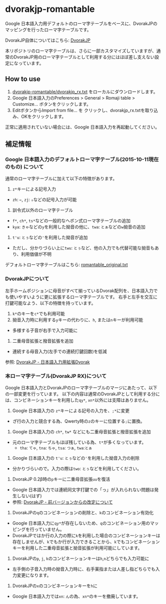 # dvorakjp-romantable
Google 日本語入力用デフォルトのローマ字テーブルをベースに、DvorakJPのマッピングを行ったローマ字テーブルです。

DvorakJP自体についてはこちら: [DvorakJP](http://www7.plala.or.jp/dvorakjp/)

本リポジトリのローマ字テーブルは、さらに一部カスタマイズしていますが、通常のDvorakJP用のローマ字テーブルとして利用する分にはほぼ差し支えない設定になっています。

## How to use

1. [dvorakjp-romantable/dvorakjp_rx.txt](https://github.com/shinespark/dvorakjp-romantable/blob/master/dvorakjp_rx.txt) をローカルにダウンロードします。
1. Google 日本語入力のPreferences > General > Romaji table > Customize... ボタンをクリックします。
1. EditボタンからImport from file... を クリックし、dvorakjp_rx.txtを取り込み、OKをクリックします。

正常に適用されていない場合には、Google 日本語入力を再起動してください。

## 補足情報

### Google 日本語入力のデフォルトローマ字テーブル(2015-10-11現在のもの) について

通常のローマ字テーブルに加えて以下の特徴があります。

1. `z*`キーによる記号入力
  - `zh`: `←`, `zj`: `↓`などの記号入力が可能
1. 訓令式以外のローマ字テーブル
  - `f*`, `ch*`, `ts*`などの一般的なヘボン式ローマ字テーブルの追加
  - `kya`: `きゃ`などの`y`を利用した拗音の他に、`twa`: `とぁ`などの`w`拗音の追加
1. `t'u`: `とぅ`などの`'`を利用した拗音が追加
  - ただし、分かりづらい上に`twu`: `とぅ`など、他の入力でも代替可能な拗音もあり、利用価値が不明

デフォルトローマ字テーブルはこちら: [romantable_original.txt](https://github.com/shinespark/dvorak-romantable/blob/master/romantable_original.txt)

### DvorakJPについて

左手ホームポジションに母音がすべて揃っているDvorak配列を、日本語入力でも使いやすいように更に拡張するローマ字テーブルです。
右手と左手を交互に打鍵可能なよう、以下の特徴を持っています。

1. `k*`のキーを`c*`でも利用可能
1. 拗音入力時に利用する`y`キーの代わりに、`h`, または`n`キーが利用可能
  - 多様する子音が右手で入力可能に
1. 二重母音拡張と撥音拡張を追加
  - 連続する母音入力(左手での連続打鍵回数)を低減

参照: [DvorakJP - 日本語入力用拡張Dvorak](http://www7.plala.or.jp/dvorakjp/dvorakjp.htm)

### 本ローマ字テーブル(DvorakJP RX)について

Google 日本語入力とDvorakJPのローマ字テーブルのマージにあたって、以下の一部変更を行っています。
以下の内容は通常のDvorakJPとして利用する分には、コンビネーションキーを利用した`qy*`, `xn*`以外には支障はありません。

1. Google 日本語入力の `z*`キーによる記号の入力を、`;*`に変更
  - ざ行の入力と競合する為、Qwerty時の`z`のキーに位置する`;`に置換。
1. Google 日本語入力の `ch*`, `tw*` などにも二重母音拡張と撥音拡張を追加
  - 元のローマ字テーブルもほぼ残している為、`t*`が多くなっています。
    - `tha`: `てゃ`, `tna`: `ちゃ`, `tsa`: `つぁ`, `twa`:`とぁ`
1. Google 日本語入力の `t'u`: `とぅ`などの`'`を利用した拗音入力の削除
  - 分かりづらいので。入力の際は`two`: `とぅ`などを利用してください。
1. DvorakJP 0.2β時の`p`キーに二重母音拡張`uu`を復活
  - Google 日本語入力では連続同文字打鍵での「っ」が入れられない問題は発生しない(はず)
  - 参照: [DvorakJP - 前バージョンからの改定について](http://www7.plala.or.jp/dvorakjp/)
1. DvorakJPの`q`のコンビネーションの削除と、`k`のコンビネーション有効化
  - Google 日本語入力に`qy*`が存在しないため、`q`のコンビネーション用のマッピングを行っていません。
  - DvorakJPではか行の入力の際に`k`を利用した場合のコンビネーションキーは存在しませんが、`k`でもか行が入力できることから、`k`でもコンビネーションキーを利用した二重母音拡張と拗音拡張が利用可能にしています。
1. DvorakJPの`p`, `j`, `k`のコンビネーションキーは`h`,`n`どちらでも入力可能に
  - 左手側の子音入力時の拗音入力時に、右手薬指または人差し指どちらでも入力変更になります。
1. DvorakJPの`x`のコンビネーションキーを`h`に
  - Google 日本語入力では`xn`: `ん`の為、`xn*`のキーを撤廃しています。
